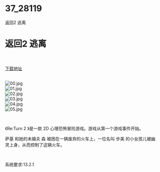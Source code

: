 # 37_28119
返回2 逃离
# 返回2 逃离
 <br/></br>
[下载地址](https://www.switch520.cc/article/28119 "下载地址")
<br/></br>

<p><img title="00.jpg" src="https://www.switch520.cc/muke_img/2022_03_12_a8550e7bf07a0.jpg" alt="00.jpg"><br>
<img title="01.jpg" src="https://www.switch520.cc/muke_img/2022_03_12_dfb970e28ab85.jpg" alt="01.jpg"><br>
<img title="02.jpg" src="https://www.switch520.cc/muke_img/2022_03_12_7fc8dbe70e1d5.jpg" alt="02.jpg"><br>
<img title="03.jpg" src="https://www.switch520.cc/muke_img/2022_03_12_cbbaf144a8647.jpg" alt="03.jpg"><br>
<img title="04.jpg" src="https://www.switch520.cc/muke_img/2022_03_12_c0b2fde7bd135.jpg" alt="04.jpg"><br>
<img title="05.jpg" src="https://www.switch520.cc/muke_img/2022_03_12_1f9b143c8266b.jpg" alt="05.jpg"></p>
<p>&nbsp;</p>
<p>《Re:Turn 2 》是一款 2D 心理恐怖冒险游戏。游戏从第一个游戏事件开始。</p>
<p>萨基 和她的未婚夫 森 被困在一辆废弃的火车上，一位名叫 步美 的小女孩儿被幽灵上身，从而控制了这辆火车。</p>
<p>&nbsp;</p>
<p>系统要求:13.2.1</p>



